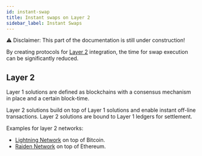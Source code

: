 ```yaml
---
id: instant-swap
title: Instant swaps on Layer 2
sidebar_label: Instant Swaps
---
```


⚠️ Disclaimer: This part of the documentation is still under construction!

By creating protocols for [Layer 2](#layer-2) integration, the time for swap execution can be significantly reduced.

## Layer 2

Layer 1 solutions are defined as blockchains with a consensus mechanism in place and a certain block-time. 

Layer 2 solutions build on top of Layer 1 solutions and enable instant off-line transactions.
Layer 2 solutions are bound to Layer 1 ledgers for settlement. 

Examples for layer 2 networks:

* [Lightning Network](https://lightning.network/) on top of Bitcoin.
* [Raiden Network](https://raiden.network/) on top of Ethereum.
